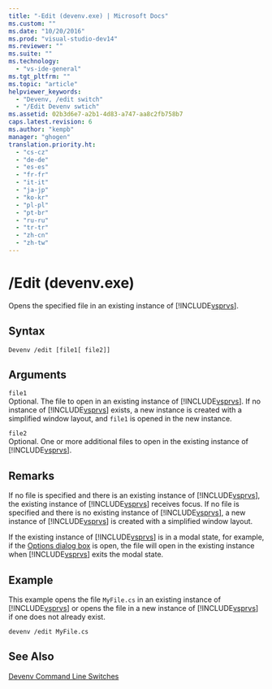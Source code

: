 ```yaml
---
title: "-Edit (devenv.exe) | Microsoft Docs"
ms.custom: ""
ms.date: "10/20/2016"
ms.prod: "visual-studio-dev14"
ms.reviewer: ""
ms.suite: ""
ms.technology: 
  - "vs-ide-general"
ms.tgt_pltfrm: ""
ms.topic: "article"
helpviewer_keywords: 
  - "Devenv, /edit switch"
  - "/Edit Devenv swtich"
ms.assetid: 02b3d6e7-a2b1-4d83-a747-aa8c2fb758b7
caps.latest.revision: 6
ms.author: "kempb"
manager: "ghogen"
translation.priority.ht: 
  - "cs-cz"
  - "de-de"
  - "es-es"
  - "fr-fr"
  - "it-it"
  - "ja-jp"
  - "ko-kr"
  - "pl-pl"
  - "pt-br"
  - "ru-ru"
  - "tr-tr"
  - "zh-cn"
  - "zh-tw"
---
```

# /Edit (devenv.exe)
Opens the specified file in an existing instance of [!INCLUDE[vsprvs](../code-quality/includes/vsprvs_md.md)].  
  
## Syntax  
  
```  
Devenv /edit [file1[ file2]]  
```  
  
## Arguments  
 `file1`  
 Optional. The file to open in an existing instance of [!INCLUDE[vsprvs](../code-quality/includes/vsprvs_md.md)]. If no instance of [!INCLUDE[vsprvs](../code-quality/includes/vsprvs_md.md)] exists, a new instance is created with a simplified window layout, and `file1` is opened in the new instance.  
  
 `file2`  
 Optional. One or more additional files to open in the existing instance of [!INCLUDE[vsprvs](../code-quality/includes/vsprvs_md.md)].  
  
## Remarks  
 If no file is specified and there is an existing instance of [!INCLUDE[vsprvs](../code-quality/includes/vsprvs_md.md)], the existing instance of [!INCLUDE[vsprvs](../code-quality/includes/vsprvs_md.md)] receives focus. If no file is specified and there is no existing instance of [!INCLUDE[vsprvs](../code-quality/includes/vsprvs_md.md)], a new instance of [!INCLUDE[vsprvs](../code-quality/includes/vsprvs_md.md)] is created with a simplified window layout.  
  
 If the existing instance of [!INCLUDE[vsprvs](../code-quality/includes/vsprvs_md.md)] is in a modal state, for example, if the [Options dialog box](../reference/options-dialog-box--visual-studio-.md) is open, the file will open in the existing instance when [!INCLUDE[vsprvs](../code-quality/includes/vsprvs_md.md)] exits the modal state.  
  
## Example  
 This example opens the file `MyFile.cs` in an existing instance of [!INCLUDE[vsprvs](../code-quality/includes/vsprvs_md.md)] or opens the file in a new instance of [!INCLUDE[vsprvs](../code-quality/includes/vsprvs_md.md)] if one does not already exist.  
  
```  
devenv /edit MyFile.cs  
```  
  
## See Also  
 [Devenv Command Line Switches](../reference/devenv-command-line-switches.md)